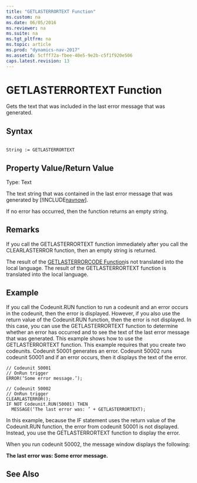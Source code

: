 ```yaml
---
title: "GETLASTERRORTEXT Function"
ms.custom: na
ms.date: 06/05/2016
ms.reviewer: na
ms.suite: na
ms.tgt_pltfrm: na
ms.topic: article
ms.prod: "dynamics-nav-2017"
ms.assetid: 5cfff72a-fbee-40e5-9e2b-c5f1f920e506
caps.latest.revision: 13
---
```

# GETLASTERRORTEXT Function
Gets the text that was included in the last error message that was generated.  
  
## Syntax  
  
```  
  
String := GETLASTERRORTEXT  
```  
  
## Property Value/Return Value  
 Type: Text  
  
 The text string that was contained in the last error message that was generated by [!INCLUDE[navnow](includes/navnow_md.md)].  
  
 If no error has occurred, then the function returns an empty string.  
  
## Remarks  
 If you call the GETLASTERRORTEXT function immediately after you call the CLEARLASTERROR function, then an empty string is returned.  
  
 The result of the [GETLASTERRORCODE Function](GETLASTERRORCODE-Function.md)is not translated into the local language. The result of the GETLASTERRORTEXT function is translated into the local language.  
  
## Example  
 If you call the Codeunit.RUN function to run a codeunit and an error occurs in the codeunit, then  the error is displayed. However, if you also use the return value of the Codeunit.RUN function, then the error is not displayed. In this case, you can use the GETLASTERRORTEXT function to determine whether an error has occurred and to see the text of the last error message that was generated. This example shows how to use the GETLASTERRORTEXT function. This example requires that you create two codeunits. Codeunit 50001 generates an error. Codeunit 50002 runs codeunit 50001 and if an error occurs, then it displays the text of the error.  
  
```  
// Codeunit 50001  
// OnRun trigger  
ERROR(‘Some error message.’);  
  
// Codeunit 50002  
// OnRun trigger  
CLEARLASTERROR();  
IF NOT Codeunit.RUN(50001) THEN  
  MESSAGE(‘The last error was: ’ + GETLASTERRORTEXT);  
```  
  
 In this example, because the IF statement uses the return value of the Codeunit.RUN function, the error from codeunit 50001 is not displayed. Instead, you use the GETLASTERRORTEXT function to display the error.  
  
 When you run codeunit 50002, the message window displays the following:  
  
 **The last error was: Some error message.**  
  
## See Also  
 <!-- [Error Handling](Error-Handling.md) -->